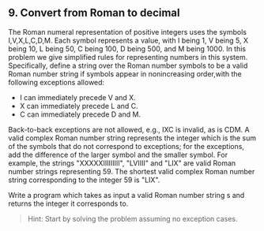 ## 9. Convert from Roman to decimal

The Roman numeral representation of positive integers uses the symbols I,V,X,L,C,D,M. Each symbol represents a value, with I being 1, V being 5, X being 10, L being 50, C being 100, D being 500, and M being 1000. In this problem we give simplified rules for representing numbers in this system. Specifically, define a string over the Roman number symbols to be a valid Roman number string if symbols appear in nonincreasing order,with the following exceptions allowed:
- I can immediately precede V and X.
- X can immediately precede L and C.
- C can immediately precede D and M.

Back-to-back exceptions are not allowed, e.g., IXC is invalid, as is CDM. A valid complex Roman number string represents the integer which is the sum of the symbols that do not correspond to exceptions; for the exceptions, add the difference of the larger symbol and the smaller symbol. For example, the strings "XXXXXIIIIIIIII", "LVIIII" and "LIX" are valid Roman number strings representing 59. The shortest valid complex Roman number string corresponding to the integer 59 is "LIX".

Write a program which takes as input a valid Roman number string s and returns the integer it corresponds to.

>Hint: Start by solving the problem assuming no exception cases.